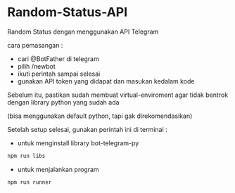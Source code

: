 # Random-Status-API

Random Status dengan menggunakan API Telegram 

cara pemasangan :

- cari @BotFather di telegram
- pilih /newbot
- ikuti perintah sampai selesai
- gunakan API token yang didapat dan masukan kedalam kode

Sebelum itu, pastikan sudah membuat virtual-enviroment agar tidak bentrok dengan library python yang sudah ada

(bisa menggunakan default python, tapi gak direkomendasikan)

Setelah setup selesai, gunakan perintah ini di terminal :

- untuk menginstall library bot-telegram-py
 ```bash
npm run libs
```

- untuk menjalankan program
```bash
npm run runner
```
